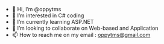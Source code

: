 - 👋 Hi, I’m @oppytms
- 👀 I’m interested in C# coding
- 🌱 I’m currently learning ASP.NET
- 💞️ I’m looking to collaborate on Web-based and Application
- 📫 How to reach me on my email : oppytms@gmail.com

<!---
oppytms/oppytms is a ✨ special ✨ repository because its `README.md` (this file) appears on your GitHub profile.
You can click the Preview link to take a look at your changes.
--->
